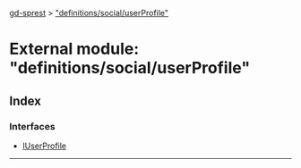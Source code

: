 [gd-sprest](../README.md) > ["definitions/social/userProfile"](../modules/_definitions_social_userprofile_.md)



# External module: "definitions/social/userProfile"

## Index

### Interfaces

* [IUserProfile](../interfaces/_definitions_social_userprofile_.iuserprofile.md)



---
